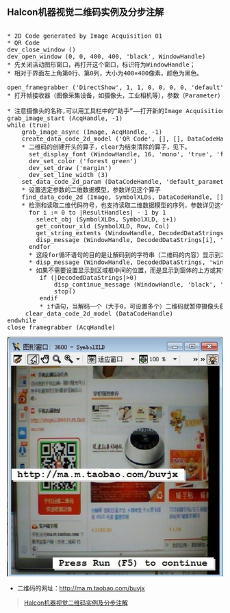 ## Halcon机器视觉二维码实例及分步注解

<pre name="code" class="halcon">

* 2D Code generated by Image Acquisition 01
* QR Code
dev_close_window ()
dev_open_window (0, 0, 400, 400, 'black', WindowHandle)
* 先关闭活动图形窗口，再打开这个窗口，标识符为WindowHandle；
* 相对于界面左上角第0行、第0列，大小为400×400像素，颜色为黑色。

open_framegrabber ('DirectShow', 1, 1, 0, 0, 0, 0, 'default', 8, 'rgb', -1, 'false', 'default', 'Gsou USB2.0 Camera', 0, -1, AcqHandle)
* 打开帧接收器（图像采集设备，如摄像头，工业相机等），参数（Parameter）详见这个算子

* 注意摄像头的名称,可以用工具栏中的“助手”——打开新的Image Acquisition获取摄像头及插入代码
grab_image_start (AcqHandle, -1)
while (true)
    grab_image_async (Image, AcqHandle, -1)
    create_data_code_2d_model ('QR Code', [], [], DataCodeHandle)
    * 二维码的创建开头的算子，clear为结束清除的算子，见下。
      set_display_font (WindowHandle, 16, 'mono', 'true', 'false')
      dev_set_color ('forest green')
      dev_set_draw ('margin')
      dev_set_line_width (3)
    set_data_code_2d_param (DataCodeHandle, 'default_parameters', 'enhanced_recognition')
    * 设置选定参数的二维数据模型，参数详见这个算子
    find_data_code_2d (Image, SymbolXLDs, DataCodeHandle, [], [], ResultHandles, DecodedDataStrings)
    * 检测和读取二维代码符号，也支持读取二维数据模型的序列，参数详见这个算子
      for i := 0 to |ResultHandles| - 1 by 1
        select_obj (SymbolXLDs, SymbolXLD, i+1)
        get_contour_xld (SymbolXLD, Row, Col)
        get_string_extents (WindowHandle, DecodedDataStrings[i], Ascent, Descent, TxtWidth, TxtHeight)
        disp_message (WindowHandle, DecodedDataStrings[i], 'image', max(Row-50), max([min(Col+30)-TxtWidth/2,1]), 'black', 'true')
      endfor
      * 这段for循环语句的目的是让解码到的字符串（二维码的内容）显示到二维码深绿色（forest green上面定义）的解码区域框的行列位置。
      * disp_message (WindowHandle, DecodedDataStrings, 'window', 12, 12, 'black', 'true')
      * 如果不需要设置显示到区域框中间的位置，而是显示到窗体的上方或其他位置，那么不需要上面那段for语句，只需这段信息显示的语句即可显示到窗体相应位置。
         if (|DecodedDataStrings|&gt;0)  
             disp_continue_message (WindowHandle, 'black', 'true')  
             stop()
         endif
         * if语句，当解码一个（大于0，可设置多个）二维码就暂停摄像头获取图像，直至按F5.
     clear_data_code_2d_model (DataCodeHandle)
endwhile
close_framegrabber (AcqHandle)
</pre>

![jpg](2D.jpg)

* 二维码的网址：http://ma.m.taobao.com/buvjx

> [Halcon机器视觉二维码实例及分步注解](https://blog.csdn.net/bitezijie/article/details/24786997)
